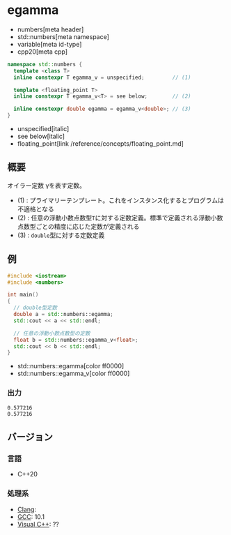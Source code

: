 # egamma
* numbers[meta header]
* std::numbers[meta namespace]
* variable[meta id-type]
* cpp20[meta cpp]

```cpp
namespace std::numbers {
  template <class T>
  inline constexpr T egamma_v = unspecified;         // (1)

  template <floating_point T>
  inline constexpr T egamma_v<T> = see below;        // (2)

  inline constexpr double egamma = egamma_v<double>; // (3)
}
```
* unspecified[italic]
* see below[italic]
* floating_point[link /reference/concepts/floating_point.md]

## 概要
オイラー定数 γを表す定数。

- (1) : プライマリーテンプレート。これをインスタンス化するとプログラムは不適格となる
- (2) : 任意の浮動小数点数型`T`に対する定数定義。標準で定義される浮動小数点数型ごとの精度に応じた定数が定義される
- (3) : `double`型に対する定数定義


## 例
```cpp example
#include <iostream>
#include <numbers>

int main()
{
  // double型定数
  double a = std::numbers::egamma;
  std::cout << a << std::endl;

  // 任意の浮動小数点数型の定数
  float b = std::numbers::egamma_v<float>;
  std::cout << b << std::endl;
}
```
* std::numbers::egamma[color ff0000]
* std::numbers::egamma_v[color ff0000]

### 出力
```
0.577216
0.577216
```

## バージョン
### 言語
- C++20

### 処理系
- [Clang](/implementation.md#clang):
- [GCC](/implementation.md#gcc): 10.1
- [Visual C++](/implementation.md#visual_cpp): ??
